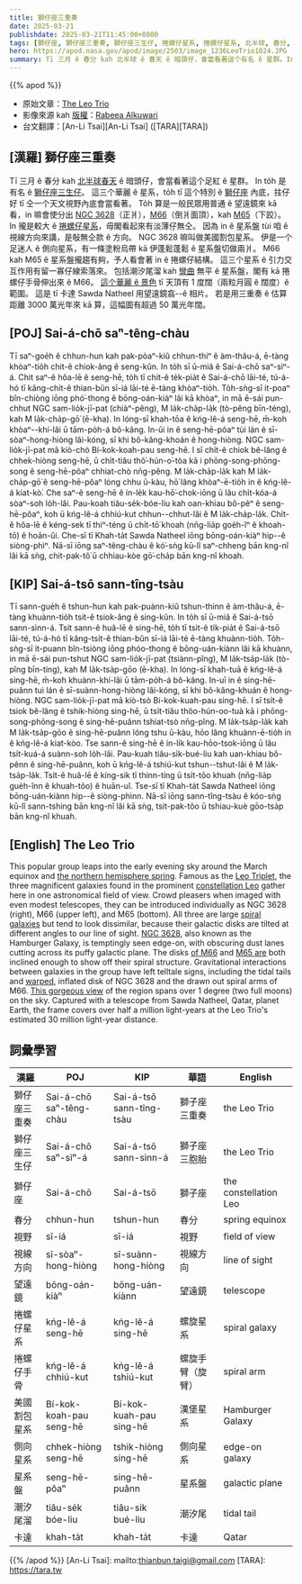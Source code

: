 ```yaml
---
title: 獅仔座三重奏
date: 2025-03-21
publishdate: 2025-03-21T11:45:00+0800
tags: [獅仔座, 獅仔座三重奏, 獅仔座三生仔, 捲螺仔星系, 捲螺仔星系, 北半球, 春分, NGC 3628, M66, M65, 側向星系, 潮汐尾溜, 星系盤, 塗粉烏帶, 卡達]
hero: https://apod.nasa.gov/apod/image/2503/image_1236LeoTrio1024.JPG
summary: Tī 三月 ê 春分 kah 北半球 ê 春天 ê 暗頭仔，會當看著這个有名 ê 星群。In to̍h 是有名 ê 獅仔座三生仔。這三个華麗 ê 星系，to̍h tī 有名 ê 獅仔座內底，拄仔好 tī 仝一个天文視野內底會當看著。
---
```


{{% apod %}}

- 原始文章：[The Leo Trio](https://apod.nasa.gov/apod/ap250321.html)
- 影像來源 kah [版權][copyright]：[Rabeea Alkuwari](https://www.instagram.com/bolahdan/?hl=en)
- 台文翻譯：[An-Li Tsai][An-Li Tsai] ([TARA][TARA])

## [漢羅] 獅仔座三重奏

Tī 三月 ê 春分 kah [北半球春天][the northern hemisphere spring] ê 暗頭仔，會當看著這个足紅 ê 星群。
In to̍h 是有名 ê [獅仔座三生仔][Leo Triplet]。
這三个華麗 ê 星系，to̍h tī 這个特別 ê [獅仔座][constellation Leo] 內底，拄仔好 tī 仝一个天文視野內底會當看著。
To̍h 算是一般民眾用普通 ê 望遠鏡來 kā 看，in 嘛會使分出 [NGC 3628][NGC 3628]（正爿），[M66][of M66]（倒爿面頂），kah [M65][M65 are]（下跤）。
In 攏是較大 ê [捲螺仔星系][spiral galaxies]，毋閣看起來有淡薄仔無仝。
因為 in ê 星系盤 tùi 咱 ê 視線方向來講，是敧無仝款 ê 方向。
NGC 3628 嘛叫做美國割包星系。
伊是一个足迷人 ê 側向星系，有一條塗粉烏帶 kā 伊蓬鬆蓬鬆 ê 星系盤切做兩爿。
M66 kah M65 ê 星系盤攏趨有夠，予人看會著 in ê 捲螺仔結構。
這三个星系 ê 引力交互作用有留一寡仔線索落來。
包括潮汐尾溜 kah [彎曲][warped] 無平 ê 星系盤，閣有 kā 捲螺仔手骨伸出來 ê M66。
[這个華麗 ê 景色][This gorgeous view] tī 天頂有 1 度闊（兩粒月圓 ê 闊度）ê 範圍。
這是 tī 卡達 Sawda Natheel 用望遠鏡翕--ê 相片。
若是用三重奏 ê 估算距離 3000 萬光年來 kā 算，這幅圖有超過 50 萬光年闊。

## [POJ] Sai-á-chō saⁿ-têng-chàu
Tī saⁿ-goe̍h ê chhun-hun kah pak-pòaⁿ-kiû chhun-thiⁿ ê àm-thâu-á, ē-tàng khòaⁿ-tio̍h chit-ê chiok-âng ê seng-kûn.
In to̍h sī ū-miâ ê Sai-á-chō saⁿ-sìⁿ-á.
Chit saⁿ-ê hôa-lē ê seng-hē, to̍h tī chit-ê te̍k-pia̍t ê Sai-á-chō lāi-té, tú-á-hó tī kâng-chi̍t-ê thian-bûn sī-iá lāi-té ē-tàng khòaⁿ-tio̍h.
To̍h-sǹg-sī it-poaⁿ bîn-chiòng iōng phó͘-thong ê bōng-oán-kiàⁿ lâi kā khòaⁿ, in mā ē-sái pun-chhut NGC sam-lio̍k-jī-pat (chiàⁿ-pêng), M la̍k-cha̍p-la̍k (tò-pêng bīn-téng), kah M la̍k-cha̍p-gō͘ (ē-kha).
In lóng-sī khah-tōa ê kńg-lê-á seng-hē, m̄-koh khòaⁿ--khí-lâi ū tām-po̍h-á bô-kâng.
In-ūi in ê seng-hē-pôaⁿ tùi lán ê sī-sòaⁿ-hong-hiòng lâi-kóng, sī khi bô-kâng-khoán ê hong-hiòng.
NGC sam-lio̍k-jī-pat mā kiò-chò Bí-kok-koah-pau seng-hē.
I sī chi̍t-ê chiok bê-lâng ê chhek-hiòng seng-hē, ū chi̍t-tiâu thô͘-hún-o͘-tòa kā i phōng-song-phōng-song ê seng-hē-pôaⁿ chhiat-chò nn̄g-pêng.
M la̍k-cha̍p-la̍k kah M la̍k-cha̍p-gō͘ ê seng-hē-pôaⁿ lóng chhu ū-kàu, hō͘ lâng khòaⁿ-ē-tio̍h in ê kńg-lê-á kiat-kò͘.
Che saⁿ-ê seng-hē ê ín-le̍k kau-hō͘-chok-iōng ū lâu chi̍t-kóa-á sòaⁿ-soh lo̍h-lâi.
Pau-koah tiâu-se̍k-bóe-liu kah oan-khiau bô-pêⁿ ê seng-hē-pôaⁿ, koh ū kńg-lê-á chhiú-kut chhun--chhut-lâi ê M la̍k-cha̍p-la̍k.
Chi̍t-ê hôa-lē ê kéng-sek tī thiⁿ-téng ū chi̍t-tō͘ khoah (nn̄g-lia̍p goe̍h-îⁿ ê khoah-tō͘) ê hoān-ûi.
Che-sī tī Khah-ta̍t Sawda Natheel iōng bōng-oán-kiàⁿ hip--ê siòng-phìⁿ.
Nā-sī iōng saⁿ-têng-chàu ê kó͘-sǹg kū-lî saⁿ-chheng bān kng-nî lâi kā sǹg, chit-pak-tô͘ ū chhiau-kòe gō͘-cha̍p bān kng-nî khoah.

## [KIP] Sai-á-tsō sann-tîng-tsàu
Tī sann-gue̍h ê tshun-hun kah pak-puànn-kiû tshun-thinn ê àm-thâu-á, ē-tàng khuànn-tio̍h tsit-ê tsiok-âng ê sing-kûn.
In to̍h sī ū-miâ ê Sai-á-tsō sann-sìnn-á.
Tsit sann-ê huâ-lē ê sing-hē, to̍h tī tsit-ê ti̍k-pia̍t ê Sai-á-tsō lāi-té, tú-á-hó tī kâng-tsi̍t-ê thian-bûn sī-iá lāi-té ē-tàng khuànn-tio̍h.
To̍h-sǹg-sī it-puann bîn-tsiòng iōng phóo-thong ê bōng-uán-kiànn lâi kā khuànn, in mā ē-sái pun-tshut NGC sam-lio̍k-jī-pat (tsiànn-pîng), M la̍k-tsa̍p-la̍k (tò-pîng bīn-tíng), kah M la̍k-tsa̍p-gōo (ē-kha).
In lóng-sī khah-tuā ê kńg-lê-á sing-hē, m̄-koh khuànn-khí-lâi ū tām-po̍h-á bô-kâng.
In-uī in ê sing-hē-puânn tuì lán ê sī-suànn-hong-hiòng lâi-kóng, sī khi bô-kâng-khuán ê hong-hiòng.
NGC sam-lio̍k-jī-pat mā kiò-tsò Bí-kok-kuah-pau sing-hē.
I sī tsi̍t-ê tsiok bê-lâng ê tshik-hiòng sing-hē, ū tsi̍t-tiâu thôo-hún-oo-tuà kā i phōng-song-phōng-song ê sing-hē-puânn tshiat-tsò nn̄g-pîng.
M la̍k-tsa̍p-la̍k kah M la̍k-tsa̍p-gōo ê sing-hē-puânn lóng tshu ū-kàu, hōo lâng khuànn-ē-tio̍h in ê kńg-lê-á kiat-kòo.
Tse sann-ê sing-hē ê ín-li̍k kau-hōo-tsok-iōng ū lâu tsi̍t-kuá-á suànn-soh lo̍h-lâi.
Pau-kuah tiâu-si̍k-bué-liu kah uan-khiau bô-pênn ê sing-hē-puânn, koh ū kńg-lê-á tshiú-kut tshun--tshut-lâi ê M la̍k-tsa̍p-la̍k.
Tsi̍t-ê huâ-lē ê kíng-sik tī thinn-tíng ū tsi̍t-tōo khuah (nn̄g-lia̍p gue̍h-înn ê khuah-tōo) ê huān-uî.
Tse-sī tī Khah-ta̍t Sawda Natheel iōng bōng-uán-kiànn hip--ê siòng-phìnn.
Nā-sī iōng sann-tîng-tsàu ê kóo-sǹg kū-lî sann-tshing bān kng-nî lâi kā sǹg, tsit-pak-tôo ū tshiau-kuè gōo-tsa̍p bān kng-nî khuah.

## [English] The Leo Trio
This popular group leaps into the early evening sky around the March equinox and [the northern hemisphere spring][the northern hemisphere spring]. Famous as the [Leo Triplet][Leo Triplet], the three magnificent galaxies found in the prominent [constellation Leo][constellation Leo] gather here in one astronomical field of view. Crowd pleasers when imaged with even modest telescopes, they can be introduced individually as NGC 3628 (right), M66 (upper left), and M65 (bottom). All three are large [spiral galaxies][spiral galaxies] but tend to look dissimilar, because their galactic disks are tilted at different angles to our line of sight. [NGC 3628][NGC 3628], also known as the Hamburger Galaxy, is temptingly seen edge-on, with obscuring dust lanes cutting across its puffy galactic plane. The disks [of M66][of M66] and [M65 are] both inclined enough to show off their spiral structure. Gravitational interactions between galaxies in the group have left telltale signs, including the tidal tails and [warped][warped], inflated disk of NGC 3628 and the drawn out spiral arms of M66. [This gorgeous view][This gorgeous view] of the region spans over 1 degree (two full moons) on the sky. Captured with a telescope from Sawda Natheel, Qatar, planet Earth, the frame covers over half a million light-years at the Leo Trio's estimated 30 million light-year distance.

## 詞彙學習
|漢羅|POJ|KIP|華語|English|
|-|-|-|-|-|
| 獅仔座三重奏 | Sai-á-chō saⁿ-têng-chàu | Sai-á-tsō sann-tîng-tsàu | 獅子座三重奏 | the Leo Trio |
| 獅仔座三生仔 | Sai-á-chō saⁿ-sìⁿ-á | Sai-á-tsō sann-sìnn-á | 獅子座三胞胎 | the Leo Trio |
| 獅仔座 | Sai-á-chō | Sai-á-tsō | 獅子座 | the constellation Leo |
| 春分 | chhun-hun | tshun-hun | 春分 | spring equinox |
| 視野 | sī-iá | sī-iá | 視野 | field of view |
| 視線方向 | sī-sòaⁿ-hong-hiòng | sī-suànn-hong-hiòng | 視線方向 | line of sight |
| 望遠鏡 | bōng-oán-kiàⁿ | bōng-uán-kiànn | 望遠鏡 | telescope |
| 捲螺仔星系 | kńg-lê-á seng-hē | kńg-lê-á sing-hē | 螺旋星系 | spiral galaxy |
| 捲螺仔手骨 | kńg-lê-á chhiú-kut | kńg-lê-á tshiú-kut | 螺旋手臂（旋臂） | spiral arm |
| 美國割包星系 | Bí-kok-koah-pau seng-hē | Bí-kok-kuah-pau sing-hē | 漢堡星系 | Hamburger Galaxy |
| 側向星系 | chhek-hiòng seng-hē | tshik-hiòng sing-hē | 側向星系 | edge-on galaxy |
| 星系盤 | seng-hē-pôaⁿ | sing-hē-puânn | 星系盤 | galactic plane |
| 潮汐尾溜 | tiâu-se̍k bóe-liu | tiâu-si̍k bué-liu | 潮汐尾 | tidal tail |
| 卡達 | khah-ta̍t | khah-ta̍t | 卡達 | Qatar |

{{% /apod %}}
[An-Li Tsai]: mailto:thianbun.taigi@gmail.com
[TARA]: https://tara.tw

[copyright]: https://apod.nasa.gov/apod/fap/lib/about_apod.html#srapply
[License3]: https://creativecommons.org/licenses/by-nc-nd/3.0/
[License2]:https://creativecommons.org/licenses/by-nc-nd/2.0/

[the northern hemisphere spring]: https://earthsky.org/astronomy-essentials/everything-you-need-to-know-vernal-or-spring-equinox
[Leo Triplet]: http://messier.seds.org/more/m066gr.html
[constellation Leo]: https://earthsky.org/astronomy-essentials/leo-heres-your-constellation
[spiral galaxies]: http://cass.ucsd.edu/archive/public/tutorial/Galaxies.html
[NGC 3628]: https://apod.nasa.gov/apod/ap140508.html
[of M66]: http://heritage.stsci.edu/2010/02/caption.html
[M65 are]: http://www.spacetelescope.org/images/potw1352a/
[warped]: http://heritage.stsci.edu/2001/23/caption.html
[This gorgeous view]: https://www.astrobin.com/ipn1ly/?nc=user
